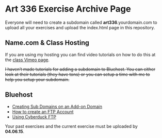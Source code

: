 # Art 336 Exercise Archive Page
Everyone will need to create a subdomain called **art336**.yourdomain.com to upload all your exercises and upload the index.html page in this repository.

## Name.com & Class Hosting
If you are using my hosting you can find video tutorials on how to do this at the [class Vimeo page](https://vimeo.com/channels/art336/).

<del>I haven’t made tutorials for adding a subdomain to Bluehost. You can either look at their tutorials (they have tons) or you can setup a time with me to help you setup your subdomain.</del>

## Bluehost
- [Creating Sub Domains on an Add-on Domain](https://my.bluehost.com/cgi/help/274#create)
- [How to create an FTP Account](https://my.bluehost.com/cgi/help/ftpaccounts)
- [Using Cyberduck FTP](https://my.bluehost.com/cgi/help/cyberduck_video)

Your past exercises and the current exercise must be uploaded by **04.06.15**.